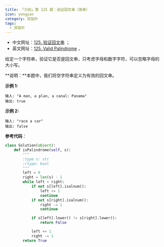 ```yaml
---
title: 「力扣」第 125 题：验证回文串（简单）
icon: yongyan
category: 双指针
tags:
  - 双指针
---
```


+ 中文网址：[125. 验证回文串](https://leetcode-cn.com/problems/valid-palindrome/description/) ；
+ 英文网址：[125. Valid Palindrome](https://leetcode.com/problems/valid-palindrome/description/) ，

给定一个字符串，验证它是否是回文串，只考虑字母和数字字符，可以忽略字母的大小写。

**说明：**本题中，我们将空字符串定义为有效的回文串。

**示例 1:**

```
输入: "A man, a plan, a canal: Panama"
输出: true
```

**示例 2:**

```
输入: "race a car"
输出: false
```

**参考代码**：

```python
class Solution(object):
    def isPalindrome(self, s):
        """
        :type s: str
        :rtype: bool
        """
        left = 0
        right = len(s) - 1
        while left < right:
            if not s[left].isalnum():
                left += 1
                continue
            if not s[right].isalnum():
                right -= 1
                continue

            if s[left].lower() != s[right].lower():
                return False

            left += 1
            right -= 1
        return True
```



### 

